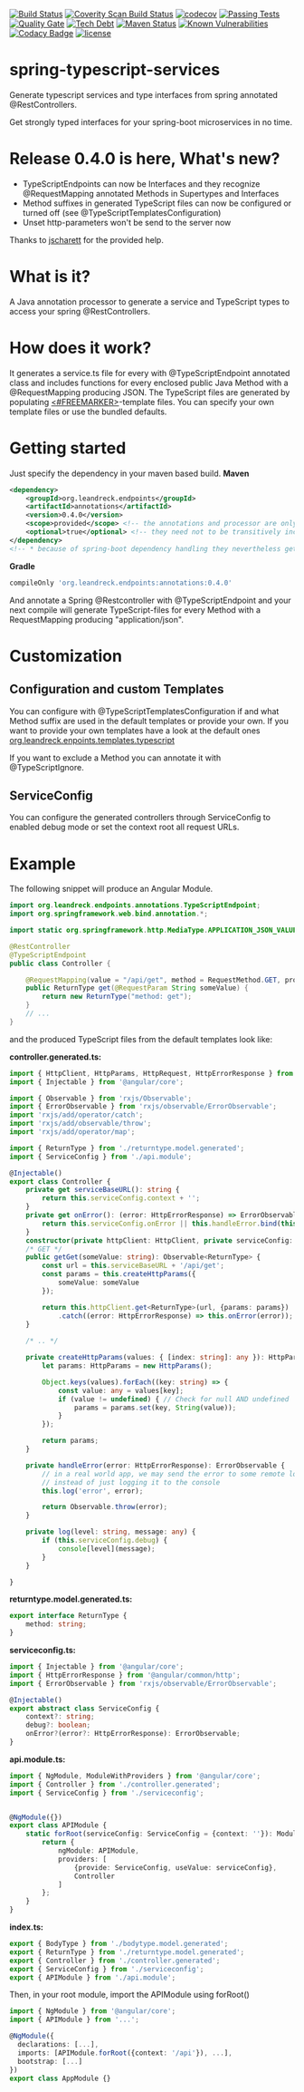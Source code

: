 <!-- [![Stories in Ready](https://badge.waffle.io/mkowalzik/spring-typescript-services.png?label=ready&title=Ready)](https://waffle.io/mkowalzik/spring-typescript-services) -->
[![Build Status][travisbadge img]][travisbadge]
[![Coverity Scan Build Status][coveritybadge img]][coveritybadge]
[![codecov][codecov img]][codecov]
[![Passing Tests][sonar tests img]][sonar tests]
[![Quality Gate][sonar quality img]][sonar quality]
[![Tech Debt][sonar tech img]][sonar tech]
[![Maven Status][mavenbadge img]][mavenbadge]
[![Known Vulnerabilities][snykbadge img]][snykbadge]
[![Codacy Badge][codacy img]][codacy]
[![license][license img]][license]

# spring-typescript-services
Generate typescript services and type interfaces from spring annotated @RestControllers.

Get strongly typed interfaces for your spring-boot microservices in no time.

# Release 0.4.0 is here, What's new?
* TypeScriptEndpoints can now be Interfaces and they recognize @RequestMapping annotated Methods in Supertypes and Interfaces
* Method suffixes in generated TypeScript files can now be configured or turned off (see @TypeScriptTemplatesConfiguration)
* Unset http-parameters won't be send to the server now

Thanks to [jscharett](https://github.com/jscharett) for the provided help.

# What is it?
A Java annotation processor to generate a service and TypeScript types to access your spring @RestControllers.

# How does it work?
It generates a service.ts file for every with @TypeScriptEndpoint annotated class and includes functions 
for every enclosed public Java Method with a @RequestMapping producing JSON.
The TypeScript files are generated by populating [<#FREEMARKER>][freemarker]-template files. 
You can specify your own template files or use the bundled defaults.

# Getting started
Just specify the dependency in your maven based build.
**Maven**
```xml
<dependency>
    <groupId>org.leandreck.endpoints</groupId>
    <artifactId>annotations</artifactId>
    <version>0.4.0</version>
    <scope>provided</scope> <!-- the annotations and processor are only needed at compile time -->
    <optional>true</optional> <!-- they need not to be transitively included in dependent artifacts -->
</dependency>
<!-- * because of spring-boot dependency handling they nevertheless get included in fat jars -->
```
**Gradle**
```gradle
compileOnly 'org.leandreck.endpoints:annotations:0.4.0'
```

And annotate a Spring @Restcontroller with @TypeScriptEndpoint and your next compile will generate TypeScript-files for every Method with
a RequestMapping producing "application/json".

# Customization
## Configuration and custom Templates

You can configure with @TypeScriptTemplatesConfiguration if and what Method suffix are used in the default templates or provide your own.
If you want to provide your own templates have a look at the default ones
[org.leandreck.enpoints.templates.typescript](https://github.com/leandreck/spring-typescript-services/tree/development/annotations/src/main/resources/org/leandreck/endpoints/templates/typescript)

If you want to exclude a Method you can annotate it with @TypeScriptIgnore.

## ServiceConfig
You can configure the generated controllers through ServiceConfig to enabled debug mode or set the context root all request URLs.

# Example
The following snippet will produce an Angular Module.
```java
import org.leandreck.endpoints.annotations.TypeScriptEndpoint;
import org.springframework.web.bind.annotation.*;

import static org.springframework.http.MediaType.APPLICATION_JSON_VALUE;

@RestController
@TypeScriptEndpoint
public class Controller {

    @RequestMapping(value = "/api/get", method = RequestMethod.GET, produces = APPLICATION_JSON_VALUE)
    public ReturnType get(@RequestParam String someValue) {
        return new ReturnType("method: get");
    }
    // ...
}
```
and the produced TypeScript files from the default templates look like:

**controller.generated.ts:**
```typescript
import { HttpClient, HttpParams, HttpRequest, HttpErrorResponse } from '@angular/common/http';
import { Injectable } from '@angular/core';

import { Observable } from 'rxjs/Observable';
import { ErrorObservable } from 'rxjs/observable/ErrorObservable';
import 'rxjs/add/operator/catch';
import 'rxjs/add/observable/throw';
import 'rxjs/add/operator/map';

import { ReturnType } from './returntype.model.generated';
import { ServiceConfig } from './api.module';

@Injectable()
export class Controller {
    private get serviceBaseURL(): string {
        return this.serviceConfig.context + '';
    }
    private get onError(): (error: HttpErrorResponse) => ErrorObservable {
        return this.serviceConfig.onError || this.handleError.bind(this);
    }
    constructor(private httpClient: HttpClient, private serviceConfig: ServiceConfig) { }
    /* GET */
    public getGet(someValue: string): Observable<ReturnType> {
        const url = this.serviceBaseURL + '/api/get';
        const params = this.createHttpParams({
            someValue: someValue
        });

        return this.httpClient.get<ReturnType>(url, {params: params})
            .catch((error: HttpErrorResponse) => this.onError(error));
    }
    
    /* .. */

    private createHttpParams(values: { [index: string]: any }): HttpParams {
        let params: HttpParams = new HttpParams();

        Object.keys(values).forEach((key: string) => {
            const value: any = values[key];
            if (value != undefined) { // Check for null AND undefined
                params = params.set(key, String(value));
            }
        });

        return params;
    }

    private handleError(error: HttpErrorResponse): ErrorObservable {
        // in a real world app, we may send the error to some remote logging infrastructure
        // instead of just logging it to the console
        this.log('error', error);

        return Observable.throw(error);
    }

    private log(level: string, message: any) {
        if (this.serviceConfig.debug) {
            console[level](message);
        }
    }

}
```

**returntype.model.generated.ts:**
```typescript
export interface ReturnType {
    method: string;
}
```

**serviceconfig.ts:**
```typescript
import { Injectable } from '@angular/core';
import { HttpErrorResponse } from '@angular/common/http';
import { ErrorObservable } from 'rxjs/observable/ErrorObservable';

@Injectable()
export abstract class ServiceConfig {
    context?: string;
    debug?: boolean;
    onError?(error?: HttpErrorResponse): ErrorObservable;
}
```

**api.module.ts:**
```typescript
import { NgModule, ModuleWithProviders } from '@angular/core';
import { Controller } from './controller.generated';
import { ServiceConfig } from './serviceconfig';


@NgModule({})
export class APIModule {
    static forRoot(serviceConfig: ServiceConfig = {context: ''}): ModuleWithProviders {
        return {
            ngModule: APIModule,
            providers: [
                {provide: ServiceConfig, useValue: serviceConfig},
                Controller
            ]
        };
    }
}
```

**index.ts:**
```typescript
export { BodyType } from './bodytype.model.generated';
export { ReturnType } from './returntype.model.generated';
export { Controller } from './controller.generated';
export { ServiceConfig } from './serviceconfig';
export { APIModule } from './api.module';
```

Then, in your root module, import the APIModule using forRoot()
```typescript
import { NgModule } from '@angular/core';
import { APIModule } from '...';

@NgModule({
  declarations: [...],
  imports: [APIModule.forRoot({context: '/api'}), ...],  
  bootstrap: [...]
})
export class AppModule {}
```

[freemarker]: http://freemarker.org/

[travisbadge]:https://travis-ci.org/leandreck/spring-typescript-services
[travisbadge img]:https://travis-ci.org/leandreck/spring-typescript-services.svg?branch=master

[coveritybadge]:https://scan.coverity.com/projects/mkowalzik-spring-typescript-services
[coveritybadge img]:https://scan.coverity.com/projects/10040/badge.svg

[sonar quality]:https://sonarcloud.io/dashboard?id=org.leandreck.endpoints%3Aparent
[sonar quality img]:https://sonarcloud.io/api/badges/gate?key=org.leandreck.endpoints:parent

[sonar tech]:https://sonarqube.com/overview?id=org.leandreck.endpoints%3Aparent
[sonar tech img]:https://img.shields.io/sonar/http/sonarqube.com/org.leandreck.endpoints:parent/tech_debt.svg?label=tech%20debt

[sonar tests]:https://sonarqube.com/component_measures/metric/tests/list?id=org.leandreck.endpoints%3Aparent
[sonar tests img]:https://img.shields.io/sonar/http/sonarqube.com/org.leandreck.endpoints:parent/test_success_density.svg?label=passing%20tests%20%

[mavenbadge]:http://search.maven.org/#search%7Cga%7C1%7Cg%3A%22org.leandreck.endpoints%22%20AND%20a%3A%22annotations%22
[mavenbadge img]:https://maven-badges.herokuapp.com/maven-central/org.leandreck.endpoints/annotations/badge.svg

[snykbadge]:https://snyk.io/test/github/leandreck/spring-typescript-services?targetFile=pom.xml
[snykbadge img]:https://snyk.io/test/github/leandreck/spring-typescript-services/badge.svg?targetFile=pom.xml

[license]:LICENSE
[license img]:https://img.shields.io/badge/License-Apache%202-blue.svg

[codecov]:https://codecov.io/gh/leandreck/spring-typescript-services
[codecov img]:https://codecov.io/gh/leandreck/spring-typescript-services/branch/master/graph/badge.svg

[codacy]:https://www.codacy.com/app/leandreck/spring-typescript-services?utm_source=github.com&amp;utm_medium=referral&amp;utm_content=leandreck/spring-typescript-services&amp;utm_campaign=Badge_Grade
[codacy img]:https://api.codacy.com/project/badge/Grade/fac6b09d290845d7bb1ef1f03cf3b95b